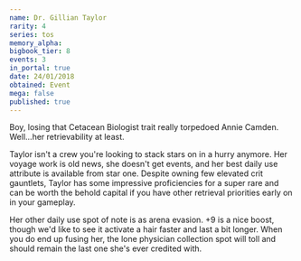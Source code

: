 ```yaml
---
name: Dr. Gillian Taylor
rarity: 4
series: tos
memory_alpha:
bigbook_tier: 8
events: 3
in_portal: true
date: 24/01/2018
obtained: Event
mega: false
published: true
---
```


Boy, losing that Cetacean Biologist trait really torpedoed Annie Camden. Well...her retrievability at least.

Taylor isn't a crew you're looking to stack stars on in a hurry anymore. Her voyage work is old news, she doesn't get events, and her best daily use attribute is available from star one. Despite owning few elevated crit gauntlets, Taylor has some impressive proficiencies for a super rare and can be worth the behold capital if you have other retrieval priorities early on in your gameplay.

Her other daily use spot of note is as arena evasion. +9 is a nice boost, though we'd like to see it activate a hair faster and last a bit longer. When you do end up fusing her, the lone physician collection spot will toll and should remain the last one she's ever credited with.
